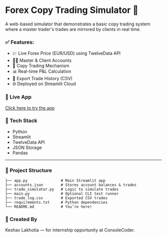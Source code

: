 # Forex Copy Trading Simulator 💱

A web-based simulator that demonstrates a basic copy trading system where a master trader's trades are mirrored by clients in real time.

### ✅ Features:
- 💹 Live Forex Price (EUR/USD) using TwelveData API
- 🧑‍💼 Master & Client Accounts
- 🔁 Copy Trading Mechanism
- 📊 Real-time P&L Calculation
- 📄 Export Trade History (CSV)
- 🌐 Deployed on Streamlit Cloud

### 🔗 Live App
[Click here to try the app](https://forexcopytrading-bjx9elyctm44cf3q8hkbqu.streamlit.app/)

### 🧠 Tech Stack
- Python
- Streamlit
- TwelveData API
- JSON Storage
- Pandas

---

### 📁 Project Structure
```📦 ForexCopyTrading/
├── app.py               # Main Streamlit app
├── accounts.json        # Stores account balances & trades
├── trade_simulator.py   # Logic to simulate trades
├── main.py              # Optional CLI test runner
├── trade_log.csv        # Exported CSV trades
├── requirements.txt     # Python dependencies
└── README.md            # You’re here!
```
### 💼 Created By
Keshav Lakhotia — for internship opportunity at ConsoleCoder.